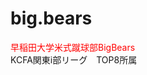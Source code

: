 # big.bears
<html>
  <head>
    <span style=“font-size:150%”> <span style="color:red">
      早稲田大学米式蹴球部BigBears</span> </span>　<br>
      KCFA関東i部リーグ　TOP8所属
  
  </head>
</html>
